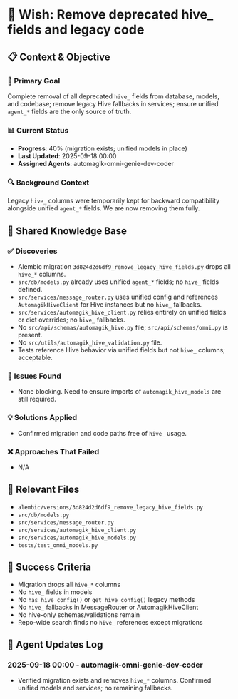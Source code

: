 # 🧞 Wish: Remove deprecated hive_ fields and legacy code

## 📋 Context & Objective

### 🎯 Primary Goal
Complete removal of all deprecated `hive_` fields from database, models, and codebase; remove legacy Hive fallbacks in services; ensure unified `agent_*` fields are the only source of truth.

### 📊 Current Status
- **Progress**: 40% (migration exists; unified models in place)
- **Last Updated**: 2025-09-18 00:00
- **Assigned Agents**: automagik-omni-genie-dev-coder

### 🔍 Background Context
Legacy `hive_` columns were temporarily kept for backward compatibility alongside unified `agent_*` fields. We are now removing them fully.

## 🧠 Shared Knowledge Base

### ✅ Discoveries
- Alembic migration `3d824d2d6df9_remove_legacy_hive_fields.py` drops all `hive_*` columns.
- `src/db/models.py` already uses unified `agent_*` fields; no `hive_` fields defined.
- `src/services/message_router.py` uses unified config and references `AutomagikHiveClient` for Hive instances but no `hive_` fallbacks.
- `src/services/automagik_hive_client.py` relies entirely on unified fields or dict overrides; no `hive_` fallbacks.
- No `src/api/schemas/automagik_hive.py` file; `src/api/schemas/omni.py` is present.
- No `src/utils/automagik_hive_validation.py` file.
- Tests reference Hive behavior via unified fields but not `hive_` columns; acceptable.

### 🚨 Issues Found
- None blocking. Need to ensure imports of `automagik_hive_models` are still required.

### 💡 Solutions Applied
- Confirmed migration and code paths free of `hive_` usage.

### ❌ Approaches That Failed
- N/A

## 📂 Relevant Files
- `alembic/versions/3d824d2d6df9_remove_legacy_hive_fields.py`
- `src/db/models.py`
- `src/services/message_router.py`
- `src/services/automagik_hive_client.py`
- `src/services/automagik_hive_models.py`
- `tests/test_omni_models.py`

## 🎯 Success Criteria
- Migration drops all `hive_*` columns
- No `hive_` fields in models
- No `has_hive_config()` or `get_hive_config()` legacy methods
- No `hive_` fallbacks in MessageRouter or AutomagikHiveClient
- No hive-only schemas/validations remain
- Repo-wide search finds no `hive_` references except migrations

## 📝 Agent Updates Log

### 2025-09-18 00:00 - automagik-omni-genie-dev-coder
- Verified migration exists and removes `hive_*` columns. Confirmed unified models and services; no remaining fallbacks.
